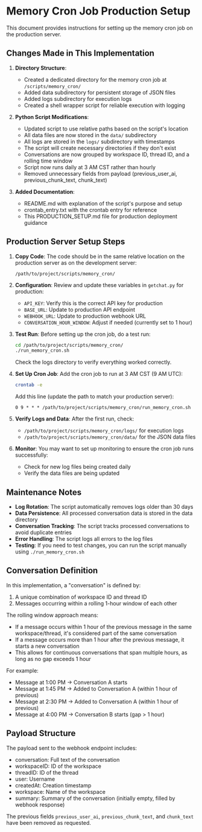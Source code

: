 # Memory Cron Job Production Setup

This document provides instructions for setting up the memory cron job on the production server.

## Changes Made in This Implementation

1. **Directory Structure**:
   - Created a dedicated directory for the memory cron job at `/scripts/memory_cron/`
   - Added data subdirectory for persistent storage of JSON files
   - Added logs subdirectory for execution logs
   - Created a shell wrapper script for reliable execution with logging

2. **Python Script Modifications**:
   - Updated script to use relative paths based on the script's location
   - All data files are now stored in the `data/` subdirectory
   - All logs are stored in the `logs/` subdirectory with timestamps
   - The script will create necessary directories if they don't exist
   - Conversations are now grouped by workspace ID, thread ID, and a rolling time window
   - Script now runs daily at 3 AM CST rather than hourly
   - Removed unnecessary fields from payload (previous_user_ai, previous_chunk_text, chunk_text)

3. **Added Documentation**:
   - README.md with explanation of the script's purpose and setup
   - crontab_entry.txt with the crontab entry for reference
   - This PRODUCTION_SETUP.md file for production deployment guidance

## Production Server Setup Steps

1. **Copy Code**:
   The code should be in the same relative location on the production server as on the development server:
   ```
   /path/to/project/scripts/memory_cron/
   ```

2. **Configuration**:
   Review and update these variables in `getchat.py` for production:
   - `API_KEY`: Verify this is the correct API key for production
   - `BASE_URL`: Update to production API endpoint
   - `WEBHOOK_URL`: Update to production webhook URL
   - `CONVERSATION_HOUR_WINDOW`: Adjust if needed (currently set to 1 hour)

3. **Test Run**:
   Before setting up the cron job, do a test run:
   ```bash
   cd /path/to/project/scripts/memory_cron/
   ./run_memory_cron.sh
   ```
   
   Check the logs directory to verify everything worked correctly.

4. **Set Up Cron Job**:
   Add the cron job to run at 3 AM CST (9 AM UTC):
   ```bash
   crontab -e
   ```
   
   Add this line (update the path to match your production server):
   ```
   0 9 * * * /path/to/project/scripts/memory_cron/run_memory_cron.sh
   ```

5. **Verify Logs and Data**:
   After the first run, check:
   - `/path/to/project/scripts/memory_cron/logs/` for execution logs
   - `/path/to/project/scripts/memory_cron/data/` for the JSON data files

6. **Monitor**:
   You may want to set up monitoring to ensure the cron job runs successfully:
   - Check for new log files being created daily
   - Verify the data files are being updated

## Maintenance Notes

- **Log Rotation**: The script automatically removes logs older than 30 days
- **Data Persistence**: All processed conversation data is stored in the data directory
- **Conversation Tracking**: The script tracks processed conversations to avoid duplicate entries
- **Error Handling**: The script logs all errors to the log files
- **Testing**: If you need to test changes, you can run the script manually using `./run_memory_cron.sh`

## Conversation Definition

In this implementation, a "conversation" is defined by:
1. A unique combination of workspace ID and thread ID
2. Messages occurring within a rolling 1-hour window of each other

The rolling window approach means:
- If a message occurs within 1 hour of the previous message in the same workspace/thread, it's considered part of the same conversation
- If a message occurs more than 1 hour after the previous message, it starts a new conversation
- This allows for continuous conversations that span multiple hours, as long as no gap exceeds 1 hour

For example:
- Message at 1:00 PM → Conversation A starts
- Message at 1:45 PM → Added to Conversation A (within 1 hour of previous)
- Message at 2:30 PM → Added to Conversation A (within 1 hour of previous)
- Message at 4:00 PM → Conversation B starts (gap > 1 hour)

## Payload Structure

The payload sent to the webhook endpoint includes:
- conversation: Full text of the conversation
- workspaceID: ID of the workspace
- threadID: ID of the thread
- user: Username
- createdAt: Creation timestamp
- workspace: Name of the workspace
- summary: Summary of the conversation (initially empty, filled by webhook response)

The previous fields `previous_user_ai`, `previous_chunk_text`, and `chunk_text` have been removed as requested.